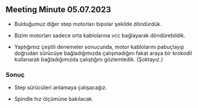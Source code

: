 ## Meeting Minute 05.07.2023

* Bulduğumuz diğer step motorları bipolar şekilde döndürdük.

* Bizim motorları sadece orta kablolarına vcc bağlayarak döndürebildik.

* Yaptığımız çeşitli denemeler sonucunda, motor kablolarını pabuçlayıp doğrudan sürücüye bağladığımızda çalışmadığını fakat araya bir krokodil kullanarak bağladığımızda çalıştığını gözlemledik. (Şoktayız.)

### Sonuç

* Step sürücüleri anlamaya çalışacağız.

* Spindle hız ölçümüne bakılacak.




